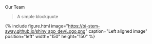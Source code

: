 Our Team

> A simple blockquote

{% include figure.html image="https://bi-stem-away.github.io/shiny_app_dev/Logo.png" caption="Left aligned image" position="left" width="150" height="150" %}


